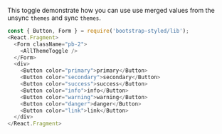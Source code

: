 This toggle demonstrate how you can use use merged values from the unsync `themes` and sync `themes`.
 
```js
const { Button, Form } = require('bootstrap-styled/lib');
<React.Fragment>
  <Form className="pb-2">
    <AllThemeToggle />
  </Form>
  <div>
    <Button color="primary">primary</Button>
    <Button color="secondary">secondary</Button>
    <Button color="success">success</Button>
    <Button color="info">info</Button>
    <Button color="warning">warning</Button>
    <Button color="danger">danger</Button>
    <Button color="link">link</Button>
  </div>
</React.Fragment>
```
